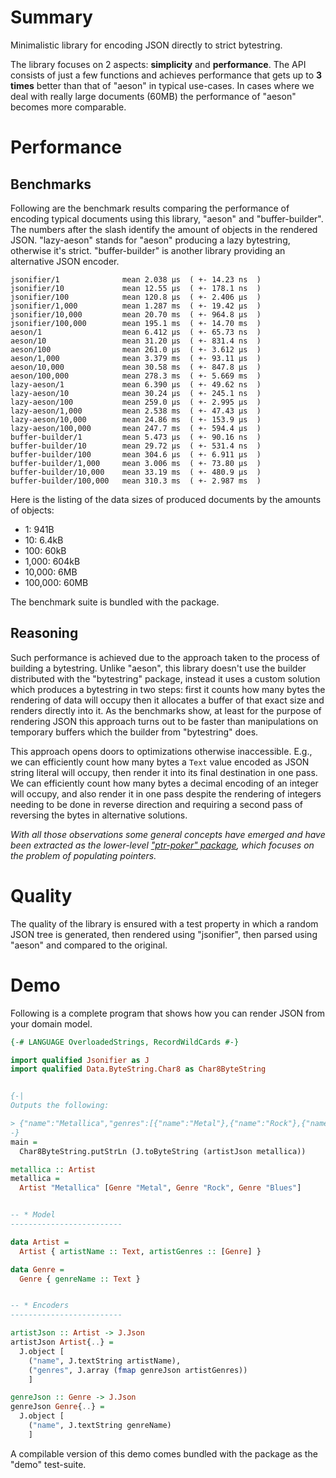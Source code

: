 # Summary

Minimalistic library for encoding JSON directly to strict bytestring.

The library focuses on 2 aspects: **simplicity** and **performance**.
The API consists of just a few functions and
achieves performance that gets up to **3 times** better than that of "aeson"
in typical use-cases.
In cases where we deal with really large documents (60MB) the performance
of "aeson" becomes more comparable.

# Performance

## Benchmarks

Following are the benchmark results comparing the performance
of encoding typical documents using this library, "aeson" and "buffer-builder".
The numbers after the slash identify the amount of objects in
the rendered JSON.
"lazy-aeson" stands for "aeson" producing a lazy bytestring,
otherwise it's strict.
"buffer-builder" is another library providing an alternative JSON encoder.

```
jsonifier/1              mean 2.038 μs  ( +- 14.23 ns  )
jsonifier/10             mean 12.55 μs  ( +- 178.1 ns  )
jsonifier/100            mean 120.8 μs  ( +- 2.406 μs  )
jsonifier/1,000          mean 1.287 ms  ( +- 19.42 μs  )
jsonifier/10,000         mean 20.70 ms  ( +- 964.8 μs  )
jsonifier/100,000        mean 195.1 ms  ( +- 14.70 ms  )
aeson/1                  mean 6.412 μs  ( +- 65.73 ns  )
aeson/10                 mean 31.20 μs  ( +- 831.4 ns  )
aeson/100                mean 261.0 μs  ( +- 3.612 μs  )
aeson/1,000              mean 3.379 ms  ( +- 93.11 μs  )
aeson/10,000             mean 30.58 ms  ( +- 847.8 μs  )
aeson/100,000            mean 278.3 ms  ( +- 5.669 ms  )
lazy-aeson/1             mean 6.390 μs  ( +- 49.62 ns  )
lazy-aeson/10            mean 30.24 μs  ( +- 245.1 ns  )
lazy-aeson/100           mean 259.0 μs  ( +- 2.995 μs  )
lazy-aeson/1,000         mean 2.538 ms  ( +- 47.43 μs  )
lazy-aeson/10,000        mean 24.86 ms  ( +- 153.9 μs  )
lazy-aeson/100,000       mean 247.7 ms  ( +- 594.4 μs  )
buffer-builder/1         mean 5.473 μs  ( +- 90.16 ns  )
buffer-builder/10        mean 29.72 μs  ( +- 531.4 ns  )
buffer-builder/100       mean 304.6 μs  ( +- 6.911 μs  )
buffer-builder/1,000     mean 3.006 ms  ( +- 73.80 μs  )
buffer-builder/10,000    mean 33.19 ms  ( +- 480.9 μs  )
buffer-builder/100,000   mean 310.3 ms  ( +- 2.987 ms  )
```

Here is the listing of the data sizes of produced documents by the amounts of objects:

- 1: 941B
- 10: 6.4kB
- 100: 60kB
- 1,000: 604kB
- 10,000: 6MB
- 100,000: 60MB

The benchmark suite is bundled with the package.

## Reasoning

Such performance is achieved due to the approach taken to the process of building a bytestring. Unlike "aeson", this library doesn't use the builder distributed with the "bytestring" package, instead it uses a custom solution which produces a bytestring in two steps: first it counts how many bytes the rendering of data will occupy then it allocates a buffer of that exact size and renders directly into it. As the benchmarks show, at least for the purpose of rendering JSON this approach turns out to be faster than manipulations on temporary buffers which the builder from "bytestring" does.

This approach opens doors to optimizations otherwise inaccessible. E.g., we can efficiently count how many bytes a `Text` value encoded as JSON string literal will occupy, then render it into its final destination in one pass. We can efficiently count how many bytes a decimal encoding of an integer will occupy, and also render it in one pass despite the rendering of integers needing to be done in reverse direction and requiring a second pass of reversing the bytes in alternative solutions.

*With all those observations some general concepts have emerged and have been extracted as the lower-level ["ptr-poker" package](https://github.com/nikita-volkov/ptr-poker), which focuses on the problem of populating pointers.*

# Quality

The quality of the library is ensured with a test property in which a random JSON tree is generated, then rendered using "jsonifier", then parsed using "aeson" and compared to the original.

# Demo

Following is a complete program that shows how you can render
JSON from your domain model.

```haskell
{-# LANGUAGE OverloadedStrings, RecordWildCards #-}

import qualified Jsonifier as J
import qualified Data.ByteString.Char8 as Char8ByteString


{-|
Outputs the following:

> {"name":"Metallica","genres":[{"name":"Metal"},{"name":"Rock"},{"name":"Blues"}]}
-}
main =
  Char8ByteString.putStrLn (J.toByteString (artistJson metallica))

metallica :: Artist
metallica =
  Artist "Metallica" [Genre "Metal", Genre "Rock", Genre "Blues"]


-- * Model
-------------------------

data Artist =
  Artist { artistName :: Text, artistGenres :: [Genre] }

data Genre =
  Genre { genreName :: Text }


-- * Encoders
-------------------------

artistJson :: Artist -> J.Json
artistJson Artist{..} =
  J.object [
    ("name", J.textString artistName),
    ("genres", J.array (fmap genreJson artistGenres))
    ]

genreJson :: Genre -> J.Json
genreJson Genre{..} =
  J.object [
    ("name", J.textString genreName)
    ]
```

A compilable version of this demo comes bundled with the package as the \"demo\" test-suite.
